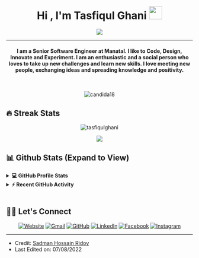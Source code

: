 <h1 align="center">Hi , I'm Tasfiqul Ghani <img src="https://media.giphy.com/media/hvRJCLFzcasrR4ia7z/giphy.gif" width="35"></h1>
<p align="center">
  <a href="https://github.com/tasfiqulghani"><img src="https://readme-typing-svg.herokuapp.com?lines=Computer+Science+Student;Full+Stack+Web+Developer;DS%20|%20AI%20|%20ML%20Enthusiast;Graphic%20Designer;Always%20learning%20new%20things&center=true&width=500&height=50"></a>
</p>
<hr/>
<h4 align="center">I am a Senior Software Engineer at Manatal. I like to Code, Design, Innovate and Experiment. I am an enthusiastic and a social person who loves to take up new challenges and learn new skills. I love meeting new people, exchanging ideas and spreading knowledge and positivity.</h4>
<br>
<p align="center"> <img src="https://komarev.com/ghpvc/?username=tasfiqulghani" alt="candida18" /> </p>

## 🔥 Streak Stats
<p align="center"><img src="https://github-readme-streak-stats.herokuapp.com?user=tasfiqulghani&theme=dark)](https://git.io/streak-stats)" alt="tasfiqulghani"  /></p>

 

<p align="center"><img src="[(https://github-readme-stats.vercel.app/api?username=tasfiqulghani)](https://github.com/anuraghazra/github-readme-stats)"  /></p>



 
 

## 📊 Github Stats (Expand to View) 


<details> 
  <summary><b>💻 GitHub Profile Stats</b></summary>
  <br/>
  <p align="center">
    
<br/>
  &nbsp;
	  <img src="https://github-readme-stats.vercel.app/api/top-langs?username=tasfiqulghani&show_icons=true&locale=en&layout=compact&theme=algolia" alt="turjoridoy" height="192px"/>
  <br/>
  <b>Note:</b> Top languages is only a metric of the languages my public code consists of and doesn't reflect experience or skill level.
  </p>
</details>


<details>
  <summary><b>⚡ Recent GitHub Activity</b></summary>
  <br/>
   <a href="https://github.com/tasfiqulghani"><img alt="Ghani's Activity Graph" src="https://activity-graph.herokuapp.com/graph?username=tasfiqulghani&custom_title=Ghani&theme=react-dark" /></a>
  <br/>

</details>

<br/>

## 🙋‍♀️ Let's Connect
<p align="center">
  <a href="https://tasfiqulghani.github.io"><img src="https://img.icons8.com/bubbles/50/000000/web.png" alt="Website"/></a>
	<a href="mailto:tasfiqulghani@gmail.com"><img src="https://img.icons8.com/bubbles/50/000000/gmail.png" alt="Gmail"/></a>
	<a href="https://github.com/tasfiqulghani"><img src="https://img.icons8.com/bubbles/50/000000/github.png" alt="GitHub"/></a>
	<a href="https://linkedin.com/in/tasfiqulghani"><img src="https://img.icons8.com/bubbles/50/000000/linkedin.png" alt="LinkedIn"/></a>
	<a href="https://www.facebook.com/tasfiqulghani"><img src="https://img.icons8.com/bubbles/50/000000/facebook-new.png" alt="Facebook"/></a>
	<a href="https://instagram.com/tashfik"><img src="https://img.icons8.com/bubbles/50/000000/instagram.png" alt="Instagram"/></a>
	
</p>

<hr/>

* Credit: [Sadman Hossain Ridoy](https://github.com/turjoridoy)
* Last Edited on: 07/08/2022
